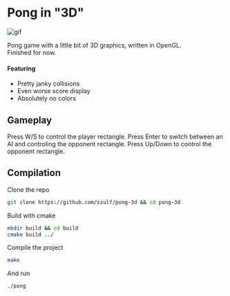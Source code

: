 # Pong in "3D"

![gif](https://i.giphy.com/media/v1.Y2lkPTc5MGI3NjExOXZidnA5YXM3ODJ0cW1iajc1ZzZ4aWk3OG1wNzJkanFrdTFtYmVtMSZlcD12MV9pbnRlcm5hbF9naWZfYnlfaWQmY3Q9Zw/os2cCCPk7hme3iSUSm/giphy.gif)

Pong game with a little bit of 3D graphics, written in OpenGL. \
Finished for now.

#### Featuring
- Pretty janky collisions
- Even worse score display
- Absolutely no colors

## Gameplay
Press W/S to control the player rectangle.
Press Enter to switch between an AI and controling the opponent rectangle.
Press Up/Down to control the opponent rectangle.

## Compilation

Clone the repo
```bash
git clone https://github.com/szulf/pong-3d && cd pong-3d
```

Build with cmake
```bash
mkdir build && cd build
cmake build ../
```

Compile the project
```bash
make
```

And run
```bash
./pong
```
